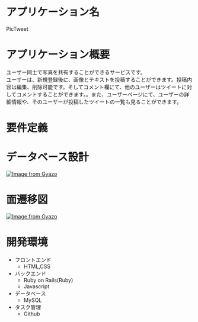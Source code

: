 # アプリケーション名
PicTweet

# アプリケーション概要
ユーザー同士で写真を共有することができるサービスです。<br>
ユーザーは、新規登録後に、画像とテキストを投稿することができます。投稿内容は編集、削除可能です。そしてコメント欄にて、他のユーザーはツイートに対してコメントすることができます。。また、ユーザーページにて、ユーザーの詳細情報や、そのユーザーが投稿したツイートの一覧も見ることができます。

# 要件定義

# データベース設計

[![Image from Gyazo](https://i.gyazo.com/36ffc0d5932e16ac6b4dbd951fdc3925.png)](https://gyazo.com/36ffc0d5932e16ac6b4dbd951fdc3925)


# 面遷移図

[![Image from Gyazo](https://i.gyazo.com/f39321a82d45290665bf820d1d05f169.png)](https://gyazo.com/f39321a82d45290665bf820d1d05f169)

# 開発環境

- フロントエンド
	- HTML,CSS
- バックエンド
	- Ruby on Rails(Ruby)
	- Javascript
- データベース
	- MySQL
- タスク管理
	- Github
